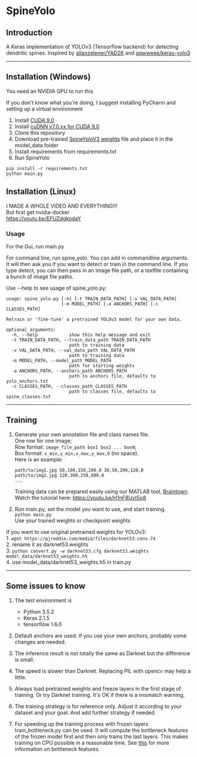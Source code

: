 # SpineYolo


## Introduction

A Keras implementation of YOLOv3 (Tensorflow backend) for detecting dendritic spines. Inspired by [allanzelener/YAD2K](https://github.com/allanzelener/YAD2K) and [qqwweee/keras-yolo3](https://github.com/qqwweee/keras-yolo3)

---

## Installation (Windows)

You need an NVIDIA GPU to run this

If you don't know what you're doing, I suggest installing PyCharm and setting up a virtual environment

1. Install [CUDA 9.0](https://developer.nvidia.com/cuda-90-download-archive?target_os=Windows&target_arch=x86_64&target_version=10&target_type=exelocal)
1. Install [cuDNN v7.0.xx for CUDA 9.0](https://developer.nvidia.com/rdp/cudnn-archive)
1. Clone this repository
1. Download pre-trained [SpineYoloV3 weights](https://cloud.mpfi.org/url/yolov3spinesh5) file and place it in the model_data folder
1. Install requirements from requirements.txt
1. Run SpineYolo
```
pip install -r requirements.txt
python main.py
```

## Installation (Linux)

I MADE A WHOLE VIDEO AND EVERYTHING!!! <br>
But first get nvidia-docker <br>
https://youtu.be/EFUZdgkodaY

### Usage
For the Gui, run main.py

For command line, run spine_yolo. You can add in commandline arguments.
It will then ask you if you want to detect or train in the command line. 
If you type detect, you can then pass in an image file path, or a textfile containing a bunch of image file paths.

Use --help to see usage of spine_yolo.py:
```
usage: spine_yolo.py [-h] [-t TRAIN_DATA_PATH] [-v VAL_DATA_PATH]
                     [-m MODEL_PATH] [-a ANCHORS_PATH] [-c CLASSES_PATH]

Retrain or 'fine-tune' a pretrained YOLOv3 model for your own data.

optional arguments:
  -h, --help            show this help message and exit
  -t TRAIN_DATA_PATH, --train_data_path TRAIN_DATA_PATH
                        path to training data
  -v VAL_DATA_PATH, --val_data_path VAL_DATA_PATH
                        path to training data
  -m MODEL_PATH, --model_path MODEL_PATH
                        path for starting weights
  -a ANCHORS_PATH, --anchors_path ANCHORS_PATH
                        path to anchors file, defaults to yolo_anchors.txt
  -c CLASSES_PATH, --classes_path CLASSES_PATH
                        path to classes file, defaults to spine_classes.txt
```
---

## Training

1. Generate your own annotation file and class names file.  
    One row for one image;  
    Row format: `image_file_path box1 box2 ... boxN`;  
    Box format: `x_min,y_min,x_max,y_max,0` (no space).  
    Here is an example:
    ```
    path/to/img1.jpg 50,100,150,200,0 30,50,200,120,0
    path/to/img2.jpg 120,300,250,600,0
    ...
    ```
    
    Training data can be prepared easily using our MATLAB tool, [Braintown](https://github.com/mikeusru/Braintown).
    Watch the tutorial here:
    https://youtu.be/H1nF8Uyt5o8
    

3. Run main.py, set the model you want to use, and start training.  
    `python main.py `  
    Use your trained weights or checkpoint weights 
    
If you want to use original pretrained weights for YOLOv3:  
    1. `wget https://pjreddie.com/media/files/darknet53.conv.74`  
    2. rename it as darknet53.weights  
    3. `python convert.py -w darknet53.cfg darknet53.weights model_data/darknet53_weights.h5`  
    4. use model_data/darknet53_weights.h5 in train.py

---

## Some issues to know

1. The test environment is
    - Python 3.5.2
    - Keras 2.1.5
    - tensorflow 1.6.0

2. Default anchors are used. If you use your own anchors, probably some changes are needed.

3. The inference result is not totally the same as Darknet but the difference is small.

4. The speed is slower than Darknet. Replacing PIL with opencv may help a little.

5. Always load pretrained weights and freeze layers in the first stage of training. Or try Darknet training. It's OK if there is a mismatch warning.

6. The training strategy is for reference only. Adjust it according to your dataset and your goal. And add further strategy if needed.

7. For speeding up the training process with frozen layers train_bottleneck.py can be used. It will compute the bottleneck features of the frozen model first and then only trains the last layers. This makes training on CPU possible in a reasonable time. See [this](https://blog.keras.io/building-powerful-image-classification-models-using-very-little-data.html) for more information on bottleneck features.
